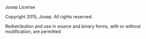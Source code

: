 Josep License

Copyright 2015, Josep. 
All rights reserved.

Redistribution and use in source and binary forms, with or without
modification, are permitted
